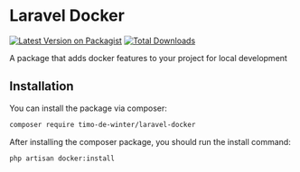 # Laravel Docker
[![Latest Version on Packagist](https://img.shields.io/packagist/v/timo-de-winter/laravel-docker.svg?style=flat-square)](https://packagist.org/packages/timo-de-winter/laravel-docker)
[![Total Downloads](https://img.shields.io/packagist/dt/timo-de-winter/laravel-docker.svg?style=flat-square)](https://packagist.org/packages/timo-de-winter/laravel-docker)

A package that adds docker features to your project for local development

## Installation
You can install the package via composer:

```bash
composer require timo-de-winter/laravel-docker
```

After installing the composer package, you should run the install command:
```bash
php artisan docker:install
```
